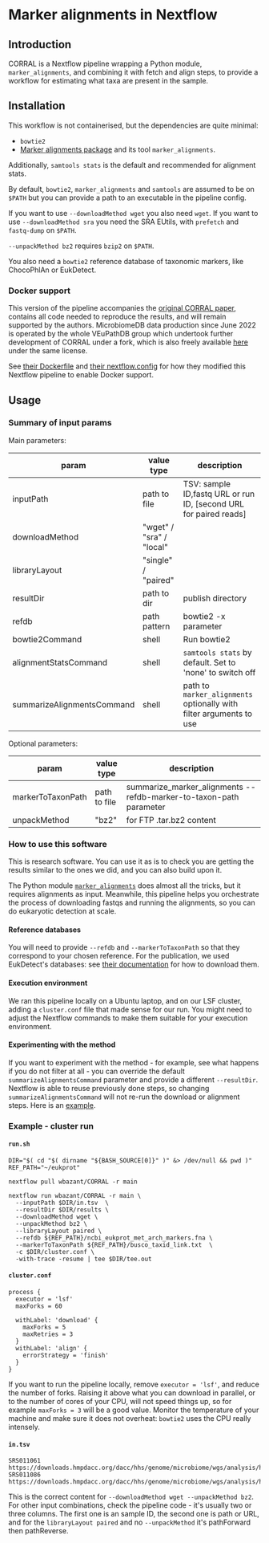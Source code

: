 # Marker alignments in Nextflow

## Introduction
CORRAL is a Nextflow pipeline wrapping a Python module, `marker_alignments`, and combining it with fetch and align steps, to provide a workflow for estimating what taxa are present in the sample.


## Installation
This workflow is not containerised, but the dependencies are quite minimal:
- `bowtie2`
- [Marker alignments package](https://github.com/wbazant/marker_alignments) and its tool `marker_alignments`.

Additionally, `samtools stats` is the default and recommended for alignment stats.

By default, `bowtie2`, `marker_alignments` and `samtools` are assumed to be on `$PATH` but you can provide a path to an executable in the pipeline config.


If you want to use `--downloadMethod wget` you also need `wget`. If you want to use `--downloadMethod sra` you need the SRA EUtils, with `prefetch` and `fastq-dump` on `$PATH`.

`--unpackMethod bz2` requires `bzip2` on `$PATH`.

You also need a `bowtie2` reference database of taxonomic markers, like ChocoPhlAn or EukDetect.

### Docker support
This version of the pipeline accompanies the [original CORRAL paper](https://doi.org/10.1101/2022.03.09.483664), contains all code needed to reproduce the results, and will remain supported by the authors. MicrobiomeDB data production since June 2022 is operated by the whole VEuPathDB group which undertook further development of CORRAL under a fork, which is also freely available [here](https://github.com/VEuPathDB/CORRAL/) under the same license.

See [their Dockerfile](https://github.com/VEuPathDB/CORRAL/blob/main/Dockerfile) and [their nextflow.config](https://github.com/VEuPathDB/CORRAL/blob/main/nextflow.config) for how they modified this Nextflow pipeline to enable Docker support.


## Usage

### Summary of input params
Main parameters:

| param         | value type        | description  |
| ------------- | ------------- | ------------ |
| inputPath  | path to file | TSV: sample ID,fastq URL or run ID, [second URL for paired reads] |
| downloadMethod | "wget" / "sra" / "local" | |
| libraryLayout | "single" / "paired" | |
| resultDir  | path to dir  | publish directory |
| refdb | path pattern | bowtie2 -x parameter |
| bowtie2Command | shell | Run bowtie2 |
| alignmentStatsCommand | shell | `samtools stats` by default. Set to 'none' to switch off |
| summarizeAlignmentsCommand | shell | path to `marker_alignments` optionally with filter arguments to use|

Optional parameters:

| param         | value type        | description  |
| ------------- | ------------- | ------------ |
| markerToTaxonPath | path to file | summarize_marker_alignments --refdb-marker-to-taxon-path parameter |
| unpackMethod | "bz2" | for FTP .tar.bz2 content |

### How to use this software
This is research software. You can use it as is to check you are getting the results similar to the ones we did, and you can also build upon it.

The Python module [`marker_alignments`](https://github.com/wbazant/marker_alignments) does almost all the tricks, but it requires alignments as input. Meanwhile, this pipeline helps you orchestrate the process of downloading fastqs and running the alignments, so you can do eukaryotic detection at scale.

#### Reference databases
You will need to provide `--refdb` and `--markerToTaxonPath` so that they correspond to your chosen reference. For the publication, we used EukDetect's databases: see [their documentation](https://github.com/allind/EukDetect) for how to download them.

#### Execution environment
We ran this pipeline locally on a Ubuntu laptop, and on our LSF cluster, adding a `cluster.conf` file that made sense for our run. You might need to adjust the Nextflow commands to make them suitable for your execution environment. 

#### Experimenting with the method
If you want to experiment with the method - for example, see what happens if you do not filter at all - you can override the default `summarizeAlignmentsCommand` parameter and provide a different `--resultDir`. Nextflow is able to reuse previously done steps, so changing `summarizeAlignmentsCommand` will not re-run the download or alignment steps. Here is an [example](https://github.com/wbazant/markerAlignmentsPaper/blob/master/scripts/run_our_method_on_unknown_euks.sh).

### Example - cluster run

#### `run.sh`
```
DIR="$( cd "$( dirname "${BASH_SOURCE[0]}" )" &> /dev/null && pwd )"
REF_PATH="~/eukprot"

nextflow pull wbazant/CORRAL -r main

nextflow run wbazant/CORRAL -r main \
  --inputPath $DIR/in.tsv  \
  --resultDir $DIR/results \
  --downloadMethod wget \
  --unpackMethod bz2 \
  --libraryLayout paired \
  --refdb ${REF_PATH}/ncbi_eukprot_met_arch_markers.fna \
  --markerToTaxonPath ${REF_PATH}/busco_taxid_link.txt  \
  -c $DIR/cluster.conf \
  -with-trace -resume | tee $DIR/tee.out

```

#### `cluster.conf`

```  
process {
  executor = 'lsf'
  maxForks = 60
  
  withLabel: 'download' {
    maxForks = 5
    maxRetries = 3
  }
  withLabel: 'align' {
    errorStrategy = 'finish'
  }
}
```
If you want to run the pipeline locally, remove `executor = 'lsf'`, and reduce the number of forks. Raising it above what you can download in parallel, or to the number of cores of your CPU, will not speed things up, so for example `maxForks = 3` will be a good value. Monitor the temperature of your machine and make sure it does not overheat: `bowtie2` uses the CPU really intensely.

#### `in.tsv`
```
SRS011061       https://downloads.hmpdacc.org/dacc/hhs/genome/microbiome/wgs/analysis/hmwgsqc/v1/SRS011061.tar.bz2
SRS011086       https://downloads.hmpdacc.org/dacc/hhs/genome/microbiome/wgs/analysis/hmwgsqc/v1/SRS011086.tar.bz2
```
This is the correct content for `--downloadMethod wget --unpackMethod bz2`. For other input combinations, check the pipeline code - it's usually two or three columns. The first one is an sample ID, the second one is path or URL, and for the `libraryLayout paired` and no `--unpackMethod` it's pathForward then pathReverse.


